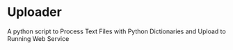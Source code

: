 # Uploader
A python script to Process Text Files with Python Dictionaries and Upload to Running Web Service
